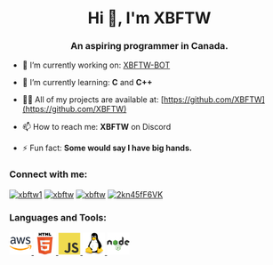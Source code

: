 <h1 align="center">Hi 👋, I'm XBFTW</h1>
<h3 align="center">An aspiring programmer in Canada.</h3>

- 🔭 I’m currently working on: [XBFTW-BOT](https://github.com/XBFTW/XBFTW-BOT)

- 🌱 I’m currently learning: **C** and **C++**

- 👨‍💻 All of my projects are available at: [https://github.com/XBFTW](https://github.com/XBFTW)

- 📫 How to reach me: **XBFTW** on Discord

- ⚡ Fun fact: **Some would say I have big hands.**

<h3 align="left">Connect with me:</h3>
<p align="left">
<a href="https://twitter.com/xbftw1" target="blank"><img align="center" src="https://raw.githubusercontent.com/rahuldkjain/github-profile-readme-generator/master/src/images/icons/Social/twitter.svg" alt="xbftw1" height="30" width="40" /></a>
<a href="https://instagram.com/xbftw" target="blank"><img align="center" src="https://raw.githubusercontent.com/rahuldkjain/github-profile-readme-generator/master/src/images/icons/Social/instagram.svg" alt="xbftw" height="30" width="40" /></a>
<a href="https://www.youtube.com/c/xbftw" target="blank"><img align="center" src="https://raw.githubusercontent.com/rahuldkjain/github-profile-readme-generator/master/src/images/icons/Social/youtube.svg" alt="xbftw" height="30" width="40" /></a>
<a href="https://discord.gg/2kn45fF6VK" target="blank"><img align="center" src="https://raw.githubusercontent.com/rahuldkjain/github-profile-readme-generator/master/src/images/icons/Social/discord.svg" alt="2kn45fF6VK" height="30" width="40" /></a>
</p>

<h3 align="left">Languages and Tools:</h3>
<p align="left"> <a href="https://aws.amazon.com" target="_blank" rel="noreferrer"> <img src="https://raw.githubusercontent.com/devicons/devicon/master/icons/amazonwebservices/amazonwebservices-original-wordmark.svg" alt="aws" width="40" height="40"/> </a> <a href="https://www.w3.org/html/" target="_blank" rel="noreferrer"> <img src="https://raw.githubusercontent.com/devicons/devicon/master/icons/html5/html5-original-wordmark.svg" alt="html5" width="40" height="40"/> </a> <a href="https://developer.mozilla.org/en-US/docs/Web/JavaScript" target="_blank" rel="noreferrer"> <img src="https://raw.githubusercontent.com/devicons/devicon/master/icons/javascript/javascript-original.svg" alt="javascript" width="40" height="40"/> </a> <a href="https://www.linux.org/" target="_blank" rel="noreferrer"> <img src="https://raw.githubusercontent.com/devicons/devicon/master/icons/linux/linux-original.svg" alt="linux" width="40" height="40"/> </a> <a href="https://nodejs.org" target="_blank" rel="noreferrer"> <img src="https://raw.githubusercontent.com/devicons/devicon/master/icons/nodejs/nodejs-original-wordmark.svg" alt="nodejs" width="40" height="40"/> </a> </p>
